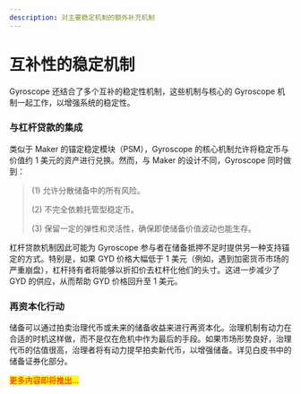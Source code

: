 ```yaml
---
description: 对主要稳定机制的额外补充机制
---
```


# 互补性的稳定机制

Gyroscope 还结合了多个互补的稳定性机制，这些机制与核心的 Gyroscope 机制一起工作，以增强系统的稳定性。

### 与杠杆贷款的集成

类似于 Maker 的锚定稳定模块（PSM），Gyroscope 的核心机制允许将稳定币与价值约 1 美元的资产进行兑换。然而，与 Maker 的设计不同，Gyroscope 同时做到：

> (1) 允许分散储备中的所有风险。
>
> (2) 不完全依赖托管型稳定币。
>
> (3) 保留一定的弹性和灵活性，确保即使储备价值波动也能生存。

杠杆贷款机制因此可能为 Gyroscope 参与者在储备抵押不足时提供另一种支持锚定的方式。特别是，如果 GYD 价格大幅低于 1 美元（例如，遇到加密货币市场的严重崩盘），杠杆持有者将能够以折扣价去杠杆化他们的头寸。这进一步减少了 GYD 的供应，从而帮助 GYD 价格回升至 1 美元。

### 再资本化行动

储备可以通过拍卖治理代币或未来的储备收益来进行再资本化。治理机制有动力在合适的时机这样做，而不是仅在危机中作为最后的手段。如果市场形势良好，治理代币的估值很高，治理者将有动力提早拍卖新代币，以增强储备。详见白皮书中的储备证券化部分。

<mark style="color:red;">更多内容即将推出...</mark>
